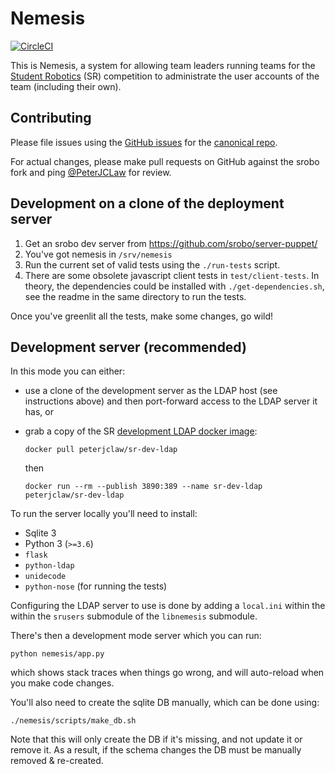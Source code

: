 # Nemesis

[![CircleCI](https://circleci.com/gh/srobo/nemesis.svg?style=svg)](https://circleci.com/gh/srobo/nemesis)

This is Nemesis, a system for allowing team leaders running teams for the
[Student Robotics](https://studentrobotics.org) (SR) competition to administrate
the user accounts of the team (including their own).

## Contributing

Please file issues using the [GitHub issues](https://github.com/srobo/nemesis/issues)
for the [canonical repo](https://github.com/srobo/nemesis).

For actual changes, please make pull requests on GitHub against the srobo fork
and ping [@PeterJCLaw](https://github.com/PeterJCLaw) for review.

## Development on a clone of the deployment server

1. Get an srobo dev server from https://github.com/srobo/server-puppet/
2. You've got nemesis in `/srv/nemesis`
3. Run the current set of valid tests using the `./run-tests` script.
4. There are some obsolete javascript client tests in `test/client-tests`.
   In theory, the dependencies could be installed with `./get-dependencies.sh`,
   see the readme in the same directory to run the tests.

Once you've greenlit all the tests, make some changes, go wild!

## Development server (recommended)

In this mode you can either:

 * use a clone of the development server as the LDAP host (see instructions
   above) and then port-forward access to the LDAP server it has, or
 * grab a copy of the SR [development LDAP docker image][sr-dev-ldap]:

   `docker pull peterjclaw/sr-dev-ldap`

   then

   `docker run --rm --publish 3890:389 --name sr-dev-ldap peterjclaw/sr-dev-ldap`

To run the server locally you'll need to install:

 * Sqlite 3
 * Python 3 (`>=3.6`)
 * `flask`
 * `python-ldap`
 * `unidecode`
 * `python-nose` (for running the tests)

Configuring the LDAP server to use is done by adding a `local.ini` within the
within the `srusers` submodule of the `libnemesis` submodule.

There's then a development mode server which you can run:

    python nemesis/app.py

which shows stack traces when things go wrong, and will auto-reload when you make code changes.

You'll also need to create the sqlite DB manually, which can be done using:

    ./nemesis/scripts/make_db.sh

Note that this will only create the DB if it's missing, and not update it or remove it.
As a result, if the schema changes the DB must be manually removed & re-created.

[sr-dev-ldap]: https://hub.docker.com/r/peterjclaw/sr-dev-ldap
